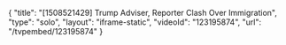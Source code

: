 {
    "title": "[1508521429] Trump Adviser, Reporter Clash Over Immigration",
    "type": "solo",
    "layout": "iframe-static",
    "videoId": "123195874",
    "url": "\/tvpembed\/123195874"
}